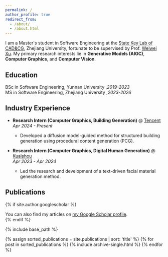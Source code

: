 ```yaml
---
permalink: /
author_profile: true
redirect_from: 
  - /about/
  - /about.html
---
```

I am a Master's student in Software Engineering at the [State Key Lab of CAD&CG](http://www.cad.zju.edu.cn/#), Zhejiang University, fortunate to be supervised by Prof. [Weiwei Xu](http://www.cad.zju.edu.cn/home/weiweixu/). My primary research interests lie in **Generative Models (AIGC)**, **Computer Graphics**, and **Computer Vision**.

## Education
BSc in Software Engineering,  Yunnan University  ,*2019-2023* <br>
MS  in Software Engineering, Zhejiang University ,*2023-2026*

## Industry Experience
* **Research Intern (Computer Graphics, Building Generation)** @ [Tencent](https://www.tencent.com/en-us/index.html)<br>
    *Apr 2024 - Present*
    * Developed a diffusion model-guided method for structured building generation using procedural content generation (PCG).

* **Research Intern (Computer Graphics, Digital Human Generation)** @ [Kuaishou](https://ir.kuaishou.com/)<br>
    *Apr 2023 - Apr 2024*
    * Led the research and development of a text-driven facial material generation method.

## Publications
{% if site.author.googlescholar %}
  <div class="wordwrap">You can also find my articles on <a href="{{site.author.googlescholar}}">my Google Scholar profile</a>.</div>
{% endif %}

{% include base_path %}

<!-- Render publications in alphabetical order by title -->
{% assign sorted_publications = site.publications | sort: 'title' %}
{% for post in sorted_publications %}
  {% include archive-single.html %}
{% endfor %}
